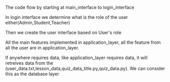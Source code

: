 The code flow by starting at main_interface to login_interface

In login interface we determine what is the role of the user either(Admin,Student,Teacher)

Then we create the user interface based on User's role

All the main features implemented in application_layer, all the feature from all the user are in application_layer.

If anywhere requires data, like application_layer requires data, it will retreives data from the (user_data.txt,lesson_data,quiz_data_title.py,quiz_data.py). We can consider
this as the database layer